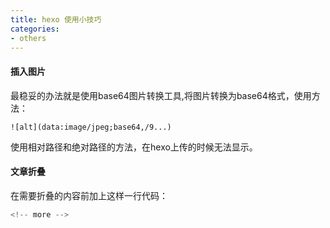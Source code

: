 ```yaml
---
title: hexo 使用小技巧
categories:
- others
---
```

#### 插入图片
最稳妥的办法就是使用base64图片转换工具,将图片转换为base64格式，使用方法：
```
![alt](data:image/jpeg;base64,/9...)
```
使用相对路径和绝对路径的方法，在hexo上传的时候无法显示。
<!-- more -->
#### 文章折叠
在需要折叠的内容前加上这样一行代码：
```js
<!-- more -->
```
